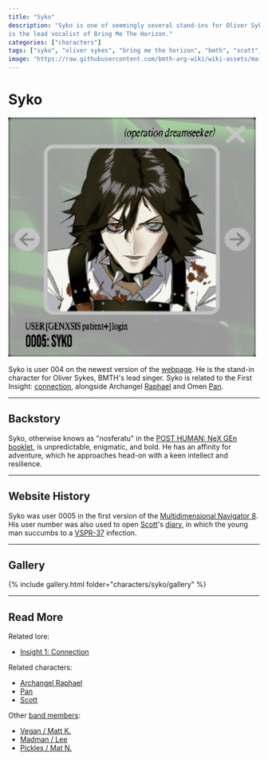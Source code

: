 ```yaml
---
title: "Syko"
description: "Syko is one of seemingly several stand-ins for Oliver Sykes in-universe. Oli, as the fans refer to him, 
is the lead vocalist of Bring Me The Horizon."
categories: ["characters"]
tags: ["syko", "oliver sykes", "bring me the horizon", "bmth", "scott", "oskar", "dear diary"]
image: "https://raw.githubusercontent.com/bmth-arg-wiki/wiki-assets/main/characters/syko/syko-300x300.png"
---
```

# Syko

![Syko Avatar](https://raw.githubusercontent.com/bmth-arg-wiki/wiki-assets/main/characters/syko/5syko.png)

Syko is user 004 on the newest version of the [webpage](../webpage).
He is the stand-in character for Oliver Sykes, BMTH's lead singer.
Syko is related to the First Insight: [connection](../lore/insight1-connection), 
alongside Archangel [Raphael](raphael) and Omen [Pan](pan).

***

## Backstory

Syko, otherwise knows as "nosferatu" in the [POST HUMAN: NeX GEn booklet](../lore/booklet), 
is unpredictable, enigmatic, and bold. He has an affinity for adventure,
which he approaches head-on with a keen intellect and resilience.

***

## Website History

Syko was user 0005 in the first version of the [Multidimensional Navigator 8](../webpage). 
His user number was also used to open [Scott](scott)'s [diary](../for-sof/scott_personal_journal), 
in which the young man succumbs to a [VSPR-37](../lore/vspr37) infection.

***

## Gallery

{% include gallery.html folder="characters/syko/gallery" %}

***

## Read More

Related lore:

- [Insight 1: Connection](../lore/insight1-connection)

Related characters:

- [Archangel Raphael](raphael)
- [Pan](pan)
- [Scott](scott)

Other [band members](characters#band-members):

- [Vegan / Matt K.](vegan)
- [Madman / Lee](madman)
- [Pickles / Mat N.](pickles)